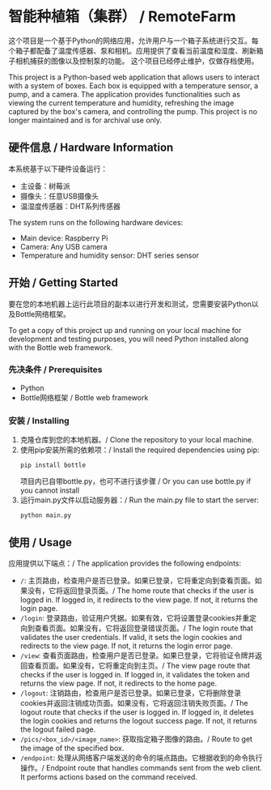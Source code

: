 # 智能种植箱（集群） / RemoteFarm

这个项目是一个基于Python的网络应用，允许用户与一个箱子系统进行交互。每个箱子都配备了温度传感器、泵和相机。应用提供了查看当前温度和湿度、刷新箱子相机捕获的图像以及控制泵的功能。
这个项目已经停止维护，仅做存档使用。

This project is a Python-based web application that allows users to interact with a system of boxes. Each box is equipped with a temperature sensor, a pump, and a camera. The application provides functionalities such as viewing the current temperature and humidity, refreshing the image captured by the box's camera, and controlling the pump.
This project is no longer maintained and is for archival use only.

## 硬件信息 / Hardware Information

本系统基于以下硬件设备运行：

- 主设备：树莓派
- 摄像头：任意USB摄像头
- 温湿度传感器：DHT系列传感器

The system runs on the following hardware devices:

- Main device: Raspberry Pi
- Camera: Any USB camera
- Temperature and humidity sensor: DHT series sensor

## 开始 / Getting Started

要在您的本地机器上运行此项目的副本以进行开发和测试，您需要安装Python以及Bottle网络框架。

To get a copy of this project up and running on your local machine for development and testing purposes, you will need Python installed along with the Bottle web framework.

### 先决条件 / Prerequisites

- Python
- Bottle网络框架 / Bottle web framework

### 安装 / Installing

1. 克隆仓库到您的本地机器。/ Clone the repository to your local machine.
2. 使用pip安装所需的依赖项：/ Install the required dependencies using pip:
   ```
   pip install bottle
   ```
   项目内已自带bottle.py，也可不进行该步骤 / Or you can use bottle.py if you cannot install
3. 运行main.py文件以启动服务器：/ Run the main.py file to start the server:
   ```
   python main.py
   ```

## 使用 / Usage

应用提供以下端点：/ The application provides the following endpoints:

- `/`: 主页路由，检查用户是否已登录。如果已登录，它将重定向到查看页面。如果没有，它将返回登录页面。/ The home route that checks if the user is logged in. If logged in, it redirects to the view page. If not, it returns the login page.
- `/login`: 登录路由，验证用户凭据。如果有效，它将设置登录cookies并重定向到查看页面。如果没有，它将返回登录错误页面。/ The login route that validates the user credentials. If valid, it sets the login cookies and redirects to the view page. If not, it returns the login error page.
- `/view`: 查看页面路由，检查用户是否已登录。如果已登录，它将验证令牌并返回查看页面。如果没有，它将重定向到主页。/ The view page route that checks if the user is logged in. If logged in, it validates the token and returns the view page. If not, it redirects to the home page.
- `/logout`: 注销路由，检查用户是否已登录。如果已登录，它将删除登录cookies并返回注销成功页面。如果没有，它将返回注销失败页面。/ The logout route that checks if the user is logged in. If logged in, it deletes the login cookies and returns the logout success page. If not, it returns the logout failed page.
- `/pics/<box_id>/<image_name>`: 获取指定箱子图像的路由。/ Route to get the image of the specified box.
- `/endpoint`: 处理从网络客户端发送的命令的端点路由。它根据收到的命令执行操作。/ Endpoint route that handles commands sent from the web client. It performs actions based on the command received.

